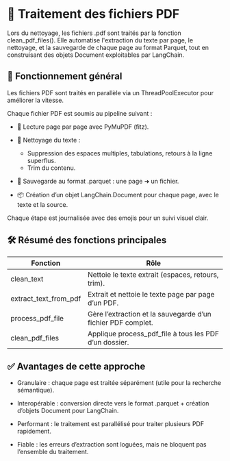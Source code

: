 # 📁 Traitement des fichiers PDF
Lors du nettoyage, les fichiers .pdf sont traités par la fonction clean_pdf_files().
Elle automatise l'extraction du texte par page, le nettoyage, et la sauvegarde de chaque page au format Parquet, tout en construisant des objets Document exploitables par LangChain.

## 🔧 Fonctionnement général
Les fichiers PDF sont traités en parallèle via un ThreadPoolExecutor pour améliorer la vitesse.

Chaque fichier PDF est soumis au pipeline suivant :

* 📄 Lecture page par page avec PyMuPDF (fitz).

* 🧹 Nettoyage du texte :

    * Suppression des espaces multiples, tabulations, retours à la ligne superflus.
    * Trim du contenu.

* 💾 Sauvegarde au format .parquet : une page ➜ un fichier.

* 📦 Création d’un objet LangChain.Document pour chaque page, avec le texte et la source.

Chaque étape est journalisée avec des emojis pour un suivi visuel clair.

## 🛠 Résumé des fonctions principales
|Fonction|	Rôle|
|---|---|
|clean_text|	Nettoie le texte extrait (espaces, retours, trim).|
|extract_text_from_pdf|	Extrait et nettoie le texte page par page d’un PDF.|
|process_pdf_file|	Gère l’extraction et la sauvegarde d’un fichier PDF complet.|
|clean_pdf_files|	Applique process_pdf_file à tous les PDF d’un dossier.|

## ✅ Avantages de cette approche

* Granulaire : chaque page est traitée séparément (utile pour la recherche sémantique).

* Interopérable : conversion directe vers le format .parquet + création d’objets Document pour LangChain.

* Performant : le traitement est parallélisé pour traiter plusieurs PDF rapidement.

* Fiable : les erreurs d’extraction sont loguées, mais ne bloquent pas l’ensemble du traitement.